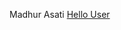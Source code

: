 Madhur 
Asati
<a href="https://https://madhurasati.github.io/madhurhappy.github.io/redirect.html">Hello User</a>
